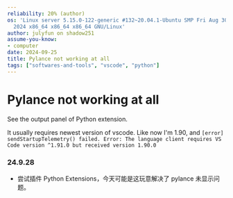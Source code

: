 ```yaml
---
reliability: 20% (author)
os: 'Linux server 5.15.0-122-generic #132~20.04.1-Ubuntu SMP Fri Aug 30 15:50:07 UTC
  2024 x86_64 x86_64 x86_64 GNU/Linux'
author: julyfun on shadow251
assume-you-know:
- computer
date: 2024-09-25
title: Pylance not working at all
tags: ["softwares-and-tools", "vscode", "python"]
---
```

# Pylance not working at all

See the output panel of Python extension.

It usually requires newest version of vscode. Like now I'm 1.90, and `[error] sendStartupTelemetry() failed. Error: The language client requires VS Code version ^1.91.0 but received version 1.90.0`

### 24.9.28

- 尝试插件 Python Extensions，今天可能是这玩意解决了 pylance 未显示问题。

